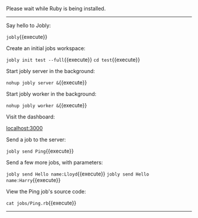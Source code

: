 Please wait while Ruby is being installed.

---

Say hello to Jobly:

`jobly`{{execute}}

Create an initial jobs workspace:

`jobly init test --full`{{execute}}
`cd test`{{execute}}

Start jobly server in the background:

`nohup jobly server &`{{execute}}

Start jobly worker in the background:

`nohup jobly worker &`{{execute}}

Visit the dashboard:

[localhost:3000][1]

Send a job to the server:

`jobly send Ping`{{execute}}

Send a few more jobs, with parameters:

`jobly send Hello name:Lloyd`{{execute}}
`jobly send Hello name:Harry`{{execute}}

View the Ping job's source code:

`cat jobs/Ping.rb`{{execute}}

---

[1]: https://[[HOST_SUBDOMAIN]]-3000-[[KATACODA_HOST]].environments.katacoda.com/statuses?poll=true
